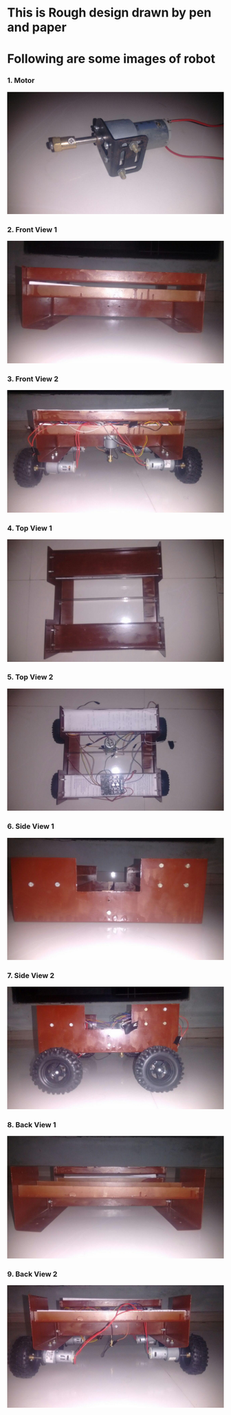 # This is Rough design drawn by pen and paper

# Following are some images of robot

### 1. Motor

<img src=Images/Motor1.jpg>

### 2. Front View 1

<img src=Images/fv2.jpg>

### 3. Front View 2

<img src=Images/fv4.jpg>

### 4. Top View 1

<img src=Images/tv1.jpg>

### 5. Top View 2

<img src=Images/tv2.jpg>

### 6. Side View 1

<img src=Images/SV1.jpg>

### 7. Side View 2

<img src=Images/sv4.jpg>

### 8. Back View 1

<img src=Images/bv2.jpg>

### 9. Back View 2

<img src=Images/BV1.jpg>

